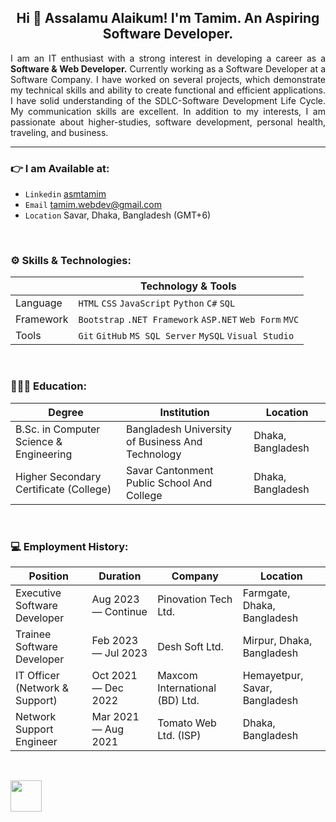 <h2 align="center">Hi 👋 Assalamu Alaikum! I'm Tamim. An Aspiring Software Developer. </h2>

<p align="justify">
I am an IT enthusiast with a strong interest in developing a career as a <b>Software & Web Developer.</b> Currently working as a Software Developer at a Software Company. I have worked on several projects, which demonstrate my technical skills and ability to create functional and efficient applications. I have solid understanding of the SDLC-Software Development Life Cycle. My communication skills are excellent. In addition to my interests, I am passionate about higher-studies, software development, personal health, traveling, and business.
</p>

<hr>

### 👉 I am Available at:

- `Linkedin` <a href="https://linkedin.com/in/asmtamim">asmtamim</a>
- `Email` <a href="mailto:asmtamim.bd@gmail.com">tamim.webdev@gmail.com</a>
- `Location` Savar, Dhaka, Bangladesh (GMT+6)

<br>


### ⚙️ Skills & Technologies:

|             | Technology & Tools                                       |
| ----------- | -------------------------------------------------------- | 
| Language    | `HTML` `CSS` `JavaScript` `Python` `C#` `SQL`            | 
| Framework   | `Bootstrap` `.NET Framework` `ASP.NET` `Web Form` `MVC`  | 
| Tools       | `Git` `GitHub` `MS SQL Server` `MySQL` `Visual Studio`   | 

<br>


### 👨🏻‍🎓 Education:

| Degree                                      | Institution                                         | Location             |
| ------------------------------------------- | --------------------------------------------------- | -------------------- |
| B.Sc. in Computer Science & Engineering     | Bangladesh University of Business And Technology    | Dhaka, Bangladesh    |
| Higher Secondary Certificate (College)      | Savar Cantonment Public School And College          | Dhaka, Bangladesh    |

<br>


### 💻 Employment History:

| Position                        | Duration               | Company                          | Location                       |
| ------------------------------- | ---------------------- | -------------------------------- | ------------------------------ |
| Executive Software Developer    | Aug 2023 — Continue    | Pinovation Tech Ltd.             | Farmgate, Dhaka, Bangladesh    |
| Trainee Software Developer      | Feb 2023 — Jul 2023    | Desh Soft Ltd.                   | Mirpur, Dhaka, Bangladesh      |
| IT Officer (Network & Support)  | Oct 2021 — Dec 2022    | Maxcom International (BD) Ltd.   | Hemayetpur, Savar, Bangladesh  |
| Network Support Engineer        | Mar 2021 — Aug 2021    | Tomato Web Ltd. (ISP)            | Dhaka, Bangladesh              |

<br>


<a href="https://www.codechef.com/users/asmtamim" target="_blank"><img align="center" src="https://cdn.codechef.com/images/cc-logo.svg" height="50" /></a> 

